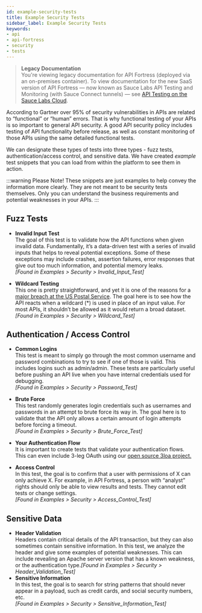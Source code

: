 ```yaml
---
id: example-security-tests
title: Example Security Tests
sidebar_label: Example Security Tests
keywords:
- api
- api-fortress
- security
- tests
---
```


<head>
  <meta name="robots" content="noindex" />
</head>

> **Legacy Documentation**<br/>You're viewing legacy documentation for API Fortress (deployed via an on-premises container). To view documentation for the new SaaS version of API Fortress &#8212; now known as Sauce Labs API Testing and Monitoring (with Sauce Connect tunnels) &#8212; see [API Testing on the Sauce Labs Cloud](/api-testing/).

According to Gartner over 95% of security vulnerabilities in APIs are related to “functional” or “human” errors. That is why functional testing of your APIs is so important to general API security. A good API security policy includes testing of API functionality before release, as well as constant monitoring of those APIs using the same detailed functional tests.

We can designate these types of tests into three types - fuzz tests, authentication/access control, and sensitive data. We have created _example_ test snippets that you can load from within the platform to see them in action.

:::warning Please Note!
These snippets are just examples to help convey the information more clearly. They are not meant to be security tests themselves. Only you can understand the business requirements and potential weaknesses in your APIs.
:::

## Fuzz Tests

- **Invalid Input Test**  
   The goal of this test is to validate how the API functions when given invalid data. Fundamentally, it’s a data-driven test with a series of invalid inputs that helps to reveal potential exceptions. Some of these exceptions may include crashes, assertion failures, error responses that give out too much information, and potential memory leaks.  
   _\[Found in Examples > Security > Invalid_Input_Test\]_

- **Wildcard Testing**  
   This one is pretty straightforward, and yet it is one of the reasons for a [major breach at the US Postal Service](https://apifortress.com/usps-api-security-vulnerabilities-caused-by-functional-errors/). The goal here is to see how the API reacts when a wildcard (\*) is used in place of an input value. For most APIs, it shouldn’t be allowed as it would return a broad dataset.  
   _\[Found in Examples > Security > Wildcard_Test\]_

## Authentication / Access Control

- **Common Logins**  
   This test is meant to simply go through the most common username and password combinations to try to see if one of those is valid. This includes logins such as admin/admin. These tests are particularly useful before pushing an API live when you have internal credentials used for debugging.  
   _\[Found in Examples > Security > Password_Test\]_

- **Brute Force**  
   This test randomly generates login credentials such as usernames and passwords in an attempt to brute force its way in. The goal here is to validate that the API only allows a certain amount of login attempts before forcing a timeout.  
   _\[Found in Examples > Security > Brute_Force_Test\]_

- **Your Authentication Flow**  
   It is important to create tests that validate your authentication flows. This can even include 3-leg OAuth using our [open source 3loa project.](https://apifortress.com/opensourceprojects/)

- **Access Control**  
   In this test, the goal is to confirm that a user with permissions of X can only achieve X. For example, in API Fortress, a person with “analyst” rights should only be able to view results and tests. They cannot edit tests or change settings.  
   _\[Found in Examples > Security > Access_Control_Test\]_

## Sensitive Data

- **Header Validation**  
   Headers contain critical details of the API transaction, but they can also sometimes contain sensitive information. In this test, we analyze the header and give some examples of potential weaknesses. This can include revealing an Apache server version that has a known weakness, or the authentication type._\[Found in Examples > Security > Header_Validation_Test\]_
- **Sensitive Information**  
   In this test, the goal is to search for string patterns that should never appear in a payload, such as credit cards, and social security numbers, etc.  
   _\[Found in Examples > Security > Sensitive_Information_Test\]_
